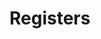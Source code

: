 # Registers

<!-- BEGIN CMDGEN util/regtool.py -d ./hw/top_daric2/ip_autogen/clkmgr/data/clkmgr.hjson -->
<!-- END CMDGEN -->
